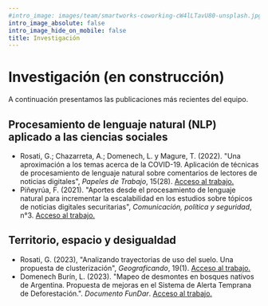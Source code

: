 ```yaml
---
#intro_image: images/team/smartworks-coworking-cW4lLTavU80-unsplash.jpg
intro_image_absolute: false
intro_image_hide_on_mobile: false
title: Investigación
---
```


# Investigación (en construcción)

A continuación presentamos las publicaciones más recientes del equipo. 

## Procesamiento de lenguaje natural (NLP) aplicado a las ciencias sociales
- Rosati, G.; Chazarreta, A.; Domenech, L. y Magure, T. (2022). "Una aproximación a los temas acerca de la COVID-19. Aplicación de técnicas de procesamiento de lenguaje natural sobre comentarios de lectores de noticias digitales", _Papeles de Trabajo_, 15(28). [Acceso al trabajo.](https://revistasacademicas.unsam.edu.ar/index.php/papdetrab/article/view/1290)
- Piñeyrúa, F. (2021). "Aportes desde el procesamiento de lenguaje natural para incrementar la escalabilidad en los estudios sobre tópicos de noticias digitales securitarias", _Comunicación, política y seguridad_, n°3. [Acceso al trabajo.](https://publicaciones.sociales.uba.ar/index.php/revistacomunicacion/article/view/6627)

## Territorio, espacio y desigualdad
- Rosati, G. (2023), "Analizando trayectorias de uso del suelo. Una propuesta de clusterización", _Geograficando_, 19(1). [Acceso al trabajo.](https://www.geograficando.fahce.unlp.edu.ar/article/view/geoe130)
- Domenech Burín, L. (2023). "Mapeo de desmontes en bosques nativos de Argentina. Propuesta de mejoras en el Sistema de Alerta Temprana de Deforestación.". _Documento FunDar_. [Acceso al trabajo.](https://fund.ar/publicacion/fundatos-mapeo-desmontes/)